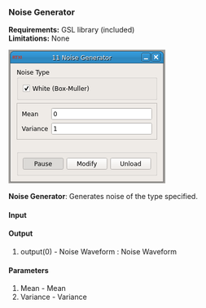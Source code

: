 ### Noise Generator

**Requirements:** GSL library (included)  
**Limitations:** None  

![](noise-generator.png)

<!--start-->

**Noise Generator**: Generates noise of the type specified.

<!--end-->

#### Input


#### Output
1. output(0) - Noise Waveform : Noise Waveform

#### Parameters
1. Mean - Mean
2. Variance - Variance


